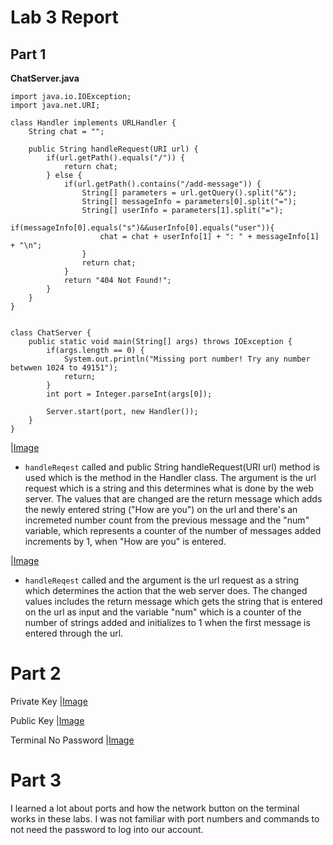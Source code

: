 # Lab 3 Report

## Part 1

**ChatServer.java**

```
import java.io.IOException;
import java.net.URI;

class Handler implements URLHandler {
    String chat = "";

    public String handleRequest(URI url) {
        if(url.getPath().equals("/")) {
            return chat;
        } else {
            if(url.getPath().contains("/add-message")) {
                String[] parameters = url.getQuery().split("&");
                String[] messageInfo = parameters[0].split("=");
                String[] userInfo = parameters[1].split("=");
                if(messageInfo[0].equals("s")&&userInfo[0].equals("user")){
                    chat = chat + userInfo[1] + ": " + messageInfo[1] + "\n";
                }
                return chat;
            }
            return "404 Not Found!";
        }
    }
}

```
```

class ChatServer {
    public static void main(String[] args) throws IOException {
        if(args.length == 0) {
            System.out.println("Missing port number! Try any number betwwen 1024 to 49151");
            return;
        }
        int port = Integer.parseInt(args[0]);

        Server.start(port, new Handler());
    }
}
```

|[Image](chatserver1.png)

- `handleReqest` called and public String handleRequest(URI url) method is used which is the method in the Handler class. The argument is the url request which is a string and this determines what is done by the web server. The values that are changed are the return message which adds the newly entered string ("How are you") on the url and there's an incremeted number count from the previous message and the "num" variable, which represents a counter of the number of messages added increments by 1, when "How are you" is entered.

|[Image](chatserver2.png)

- `handleReqest` called and the argument is the url request as a string which determines the action that the web server does. The changed values includes the return message which gets the string that is entered on the url as input and the variable "num" which is a counter of the number of strings added and initializes to 1 when the first message is entered through the url.

# Part 2

Private Key
|[Image](key-path-private.png)

Public Key
|[Image](key-path-public.png)

Terminal No Password
|[Image](no-pw.png)

# Part 3

I learned a lot about ports and how the network button on the terminal works in these labs. 
I was not familiar with port numbers and commands to not need the password to log into our account.
